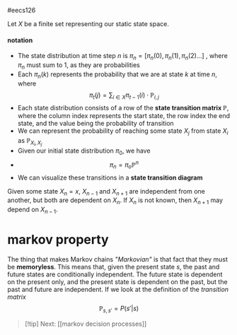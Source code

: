 #eecs126

Let $X$ be a finite set representing our static state space.

#### notation
- The state distribution at time step $n$ is $\pi_n = [\pi_n(0), \pi_n(1),\pi_n(2) \dots]$ , where $\pi_n$ must sum to $1$, as they are probabilities
- Each $\pi_n(k)$ represents the probability that we are at state $k$ at time $n$, where
$$ \pi_t(j) = \sum_{i \in X} \pi_{t-1}(i) \cdot \mathbb{P}_{i, j} $$
- Each state distribution consists of a row of the **state transition matrix $\mathbb{P}$**, where the column index represents the start state, the row index the end state, and the value being the probability of transition
- We can represent the probability of reaching some state $X_j$ from state $X_i$ as $\mathbb{P}_{X_i, X_j}$
- Given our initial state distribution $\pi_0$, we have
- $$ \pi_n = \pi_o \mathbb{P}^n $$
- We can visualize these transitions in a **state transition diagram**

Given some state $X_n = x$, $X_{n-1}$ and $X_{n+1}$ are independent from one another, but both are dependent on $X_n$. If $X_n$ is not known, then $X_{n+1}$ may depend on $X_{n-1}$.

# markov property
The thing that makes Markov chains *"Markovian"* is that fact that they must be **memoryless**. This means that, given the present state $s$, the past and future states are conditionally independent. The future state is dependent on the present only, and the present state is dependent on the past, but the past and future are independent. If we look at the definition of the *transition matrix*
$$\mathbb{P}_{s, s'} = P(s' | s)$$

> [!tip] Next: [[markov decision processes]]